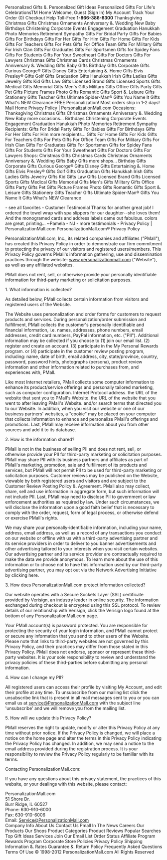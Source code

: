 Personalized Gifts &. Personalized Gift Ideas Personalized Gifts For Life's CelebrationsTM Home Welcome, Guest (Sign In) My Account Track Your Order (0) Checkout Help Toll-Free **1-866-386-8300** Thanksgiving Christmas Gifts Christmas Ornaments Anniversary &. Wedding New Baby Birthdays Christening Corporate Events Engagement Graduation Hanukkah Photo Memories Retirement Sympathy Gifts For Bridal Party Gifts For Babies Gifts For Birthdays Gifts For Her Gifts For Him Gifts For Home Gifts For Kids Gifts For Teachers Gifts For Pets Gifts For Office Team Gifts For Military Gifts For Irish Clan Gifts For Graduates Gifts For Sportsmen Gifts for Spidey Fans Gifts For Students Gifts For Your Sweetheart Gifts For Doctors Gifts For Lawyers Christmas Gifts Christmas Cards Christmas Ornaments Anniversary &. Wedding Gifts Baby Gifts Birthday Gifts Corporate Gifts Curious George® Gifts Disney Gifts Entertaining &. Home Gifts Elvis Presley® Gifts Golf Gifts Graduation Gifts Hanukkah Irish Gifts Ladies Gifts Jewelry Gifts Kid Gifts Law Gifts Licensed Brand Gifts Licensed Sports Gifts Medical Gifts Memorial Gifts Men's Gifts Military Gifts Office Gifts Party Gifts Pet Gifts Picture Frames Photo Gifts Romantic Gifts Sport &. Leisure Gifts Stationery Gifts Teacher Gifts Ultimate Spider-Man® Gifts You Name It Gifts What's NEW Clearance FREE Personalization! Most orders ship in 1-2 days! Mall Home Privacy Policy | PersonalizationMall.com Occasions: Thanksgiving Christmas Gifts Christmas Ornaments Anniversary &. Wedding New Baby more occasions... Birthdays Christening Corporate Events Engagement Graduation Hanukkah Photo Memories Retirement Sympathy Recipients: Gifts For Bridal Party Gifts For Babies Gifts For Birthdays Gifts For Her Gifts For Him more recipients... Gifts For Home Gifts For Kids Gifts For Teachers Gifts For Pets Gifts For Office Team Gifts For Military Gifts For Irish Clan Gifts For Graduates Gifts For Sportsmen Gifts for Spidey Fans Gifts For Students Gifts For Your Sweetheart Gifts For Doctors Gifts For Lawyers Shops: Christmas Gifts Christmas Cards Christmas Ornaments Anniversary &. Wedding Gifts Baby Gifts more shops... Birthday Gifts Corporate Gifts Curious George® Gifts Disney Gifts Entertaining &. Home Gifts Elvis Presley® Gifts Golf Gifts Graduation Gifts Hanukkah Irish Gifts Ladies Gifts Jewelry Gifts Kid Gifts Law Gifts Licensed Brand Gifts Licensed Sports Gifts Medical Gifts Memorial Gifts Men's Gifts Military Gifts Office Gifts Party Gifts Pet Gifts Picture Frames Photo Gifts Romantic Gifts Sport &. Leisure Gifts Stationery Gifts Teacher Gifts Ultimate Spider-Man® Gifts You Name It Gifts What's NEW Clearance

\- see all favorites - Customer Testimonial Thanks for another great job! I ordered the towel wrap with spa slippers for our daughter--she loves them! And the monogramed cards and address labels came out fabulous. colors are great, printing... ~Pamela - NJ - more testimonials - Privacy Policy | PersonalizationMall.com PersonalizationMall.com® Privacy Policy

PersonalizationMall.com, Inc., its related companies and affiliates ("PMall"), has created this Privacy Policy in order to demonstrate our firm commitment to protecting the privacy of our visitors and registered users/members. This Privacy Policy governs PMall's information gathering, use and dissemination practices through the website: www.personalizationmall.com ("Website"), as well as any affiliated websites.

PMall does not rent, sell, or otherwise provide your personally identifiable information for third-party marketing or solicitation purposes.

1\. What information is collected?

As detailed below, PMall collects certain information from visitors and registered users of the Website.

The Website uses personalization and order forms for customers to request products and services. During personalization/order submission and fulfillment, PMall collects the customer's personally identifiable and financial information, i.e. names, addresses, phone numbers, email addresses, credit card numbers, PayPal information, etc. ("PII"). Additional information may be collected if you choose to (1) join our email list. (2) register and create an account. (3) participate in the My Personal Rewards program. or (4) participate in the customer review posting program, including: name, date of birth, email address, city, state/province, country, password, password hints, photographs (persona), product review information and other information related to purchases from, and experiences with, PMall.

Like most Internet retailers, PMall collects some computer information to enhance its product/service offerings and personally tailored marketing, such as computer configuration. Internet Protocol address. the URL of the website that sent you to PMall's Website. the URL of the website that you went to after leaving PMall's Website. and/or search terms that directed you to our Website. In addition, when you visit our website or one of our business partners' websites, a "cookie" may be placed on your computer that collects information to enhance and personalize PMall's offerings and promotions. Last, PMall may receive information about you from other sources and add it to its database.

2\. How is the information shared?

PMall is not in the business of selling PII and does not rent, sell, or otherwise provide your PII for third-party marketing or solicitation purposes. PMall may share PII with its business partners and affiliates as part of PMall's marketing, promotion, sale and fulfillment of its products and services, but PMall will not permit PII to be used for third-party marketing or solicitation purposes. Customer reviews may be published on the Website, viewable by both registered users and visitors and are subject to the Customer Review Posting Policy &. Agreement. PMall also may collect, share, sell and use information in aggregate form, but such information will not include PII. Last, PMall may need to disclose PII to government or law enforcement authorities as required by law. Under such circumstances, we will disclose the information upon a good faith belief that is necessary to comply with the order, request, form of legal process, or otherwise defend or exercise PMall's rights.

We may share your personally-identifiable information, including your name, address, email address, as well as a record of any transactions you conduct on our website or offline with us with a third-party advertising partner and its service providers in order to deliver to you banner advertisements and other advertising tailored to your interests when you visit certain websites. Our advertising partner and its service provider are contractually required to make the data we provide anonymous. To learn more about the use of this information or to choose not to have this information used by our third-party advertising partner, you may opt out via the Network Advertising Initiative by clicking here.

3\. How does PersonalizationMall.com protect information collected?

Our website operates with a Secure Sockets Layer (SSL) certificate provided by Verisign, an industry leader in online security. The information exchanged during checkout is encrypted using this SSL protocol. To review details of our relationship with Verisign, click the Verisign logo found at the bottom of any PersonalizationMall.com page.

Your PMall account(s) is password protected. You are responsible for protecting the security of your login information, and PMall cannot protect or secure any information that you send to other users of the Website. Please note that links to third-party websites are not governed by this Privacy Policy, and their practices may differ from those stated in this Privacy Policy. PMall does not endorse, sponsor or represent these third-party websites. It is your sole responsibility to review and understand the privacy policies of these third-parties before submitting any personal information.

4\. How can I change my PII?

All registered users can access their profile by visiting My Account, and edit their profile at any time. To unsubscribe from our mailing list click the unsubscribe link that is present in all mail messages sent to you or you can email us at service@PersonalizationMall.com with the subject line 'unsubscribe' and we will remove you from the mailing list.

5\. How will we update this Privacy Policy?

PMall reserves the right to update, modify or alter this Privacy Policy at any time without prior notice. If the Privacy Policy is changed, we will place a notice on the home page and alter the terms in this Privacy Policy indicating the Privacy Policy has changed. In addition, we may send a notice to the email address provided during the registration process. It is your responsibility to review the Privacy Policy regularly to be familiar with its terms.

  
  
  
Contacting PersonalizationMall.com:

If you have any questions about this privacy statement, the practices of this website, or your dealings with this website, please contact:

  
PersonalizationMall.com  
51 Shore Dr.  
Burr Ridge, IL 60527  
Phone: 630-910-6000  
Fax: 630-910-6006  
Email: Service@PersonalizationMall.com  
Company Info About Us Contact Us Pmall In The News Careers Our Products Our Shops Product Categories Product Reviews Popular Searches Top Gift Ideas Services Join Our Email List Order Status Affiliate Program Rewards Program Corporate Store Policies Privacy Policy Shipping Information &. Rates Guarantee &. Return Policy Frequently Asked Questions Terms Of Use © 1998-2012 PersonalizationMall.com All Rights Reserved